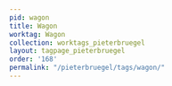 ```yaml
---
pid: wagon
title: Wagon
worktag: Wagon
collection: worktags_pieterbruegel
layout: tagpage_pieterbruegel
order: '168'
permalink: "/pieterbruegel/tags/wagon/"
---
```

